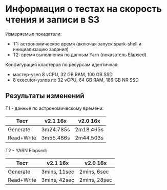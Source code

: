 # Информация о тестах на скорость чтения и записи в S3

Измеряемые показатели:

* T1: астрономическое время (включая запуск spark-shell и инициализацию задания)
* T2: время выполнения по данным Yarn (показатель Elapsed)

Конфигурация кластеров по ресурсам идентичная:

* мастер-узел 8 vCPU, 32 GB RAM, 100 GB SSD
* 8 executor-узлов по 32 vCPU, 64 GB RAM, 186 GB NR SSD

## Результаты изменений

T1 - данные по астрономическому времени:

| Тест        | v2.1 16x  | v2.0 16x  |
| ----------- | --------- | --------- |
| Generate    | 3m24.785s | 2m18.465s |
| Read+Write  | 3m55.486s | 2m44.503s |

T2 - YARN Elapsed:

| Тест        | v2.1 16x     | v2.0 16x     |
| ----------- | ------------ | ------------ |
| Generate    | 3mins, 11sec | 2mins, 6sec  |
| Read+Write  | 3mins, 42sec | 2mins, 28sec |
